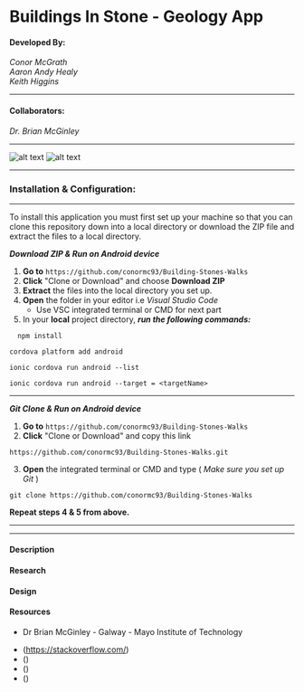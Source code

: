 # Buildings In Stone - Geology App

#### Developed By:
*Conor McGrath*  
*Aaron Andy Healy*  
*Keith Higgins*
___

#### Collaborators:
*Dr. Brian McGinley*
___  


![alt text][cover]
![alt text][authors]

[cover]: https://s18.postimg.cc/fsku4e009/book1.png "Book Cover"
[authors]: https://s18.postimg.cc/ah5xjo67t/book.png "Authors"

___


### Installation & Configuration:
---
To install this application you must first set up your machine so that you can clone this repository down into a local directory or download the ZIP file and extract the files to a local directory.


__*Download ZIP & Run on Android device*__

1. **Go to** `https://github.com/conormc93/Building-Stones-Walks`
2. **Click** "Clone or 	Download" and choose **Download ZIP**
3. **Extract** the files into the local directory you set up.
4. **Open** the folder in your editor i.e *Visual Studio Code*  
    * Use VSC integrated terminal or CMD for next part
5. In your **local** project directory, __*run the following commands:*__
```
  npm install
```

```
cordova platform add android
```
```
ionic cordova run android --list
```
```
ionic cordova run android --target = <targetName>
```
---

__*Git Clone & Run on Android device*__

1. **Go to** `https://github.com/conormc93/Building-Stones-Walks`
2. **Click** "Clone or 	Download" and copy this link
```
https://github.com/conormc93/Building-Stones-Walks.git
```
3. **Open** the integrated terminal or CMD and type ( _Make sure you set up Git_ )
```
git clone https://github.com/conormc93/Building-Stones-Walks
```
**Repeat steps 4 & 5 from above.**
___
___



#### Description

#### Research

#### Design


#### Resources
- Dr Brian McGinley - Galway - Mayo Institute of Technology
+ (https://stackoverflow.com/)
+ ()
+ ()
+ ()

